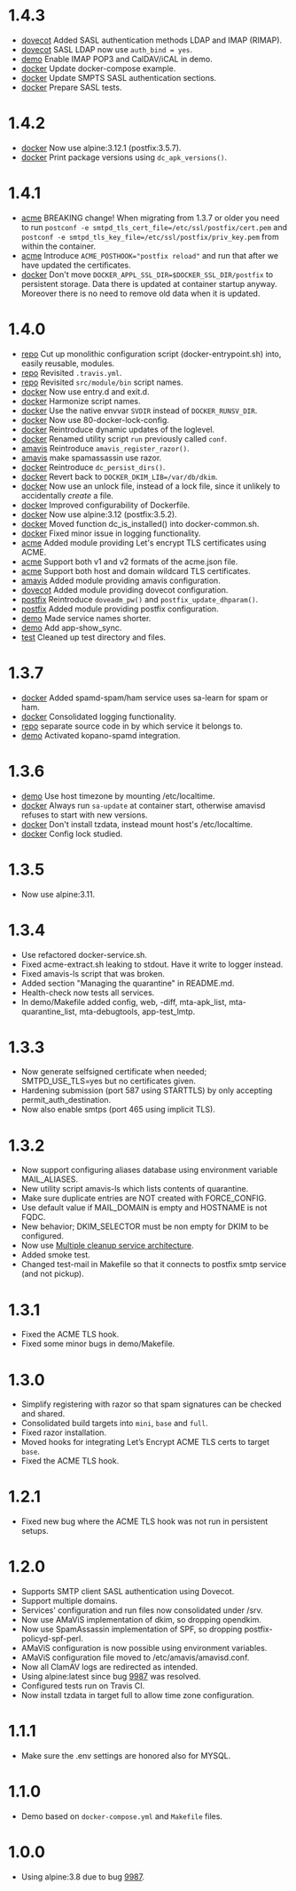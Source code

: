 # 1.4.3

- [dovecot](src/dovecot) Added SASL authentication methods LDAP and IMAP (RIMAP).
- [dovecot](src/dovecot) SASL LDAP now use `auth_bind = yes`.
- [demo](demo) Enable IMAP POP3 and CalDAV/iCAL in demo.
- [docker](README.md) Update docker-compose example.
- [docker](README.md) Update SMPTS SASL authentication sections.
- [docker](Makefile) Prepare SASL tests.

# 1.4.2

- [docker](Dockerfile) Now use alpine:3.12.1 (postfix:3.5.7).
- [docker](src/docker/bin/docker-common.sh) Print package versions using `dc_apk_versions()`.

# 1.4.1

- [acme](src/acme) BREAKING change! When migrating from 1.3.7 or older you need to run `postconf -e smtpd_tls_cert_file=/etc/ssl/postfix/cert.pem` and `postconf -e smtpd_tls_key_file=/etc/ssl/postfix/priv_key.pem` from within the container.
- [acme](src/acme) Introduce `ACME_POSTHOOK="postfix reload"` and run that after we have updated the certificates.
- [docker](src/docker) Don't move `DOCKER_APPL_SSL_DIR=$DOCKER_SSL_DIR/postfix` to persistent storage. Data there is updated at container startup anyway. Moreover there is no need to remove old data when it is updated.

# 1.4.0

- [repo](src) Cut up monolithic configuration script (docker-entrypoint.sh) into, easily reusable, modules.
- [repo](.travis.yml) Revisited `.travis.yml`.
- [repo](src) Revisited `src/module/bin` script names.
- [docker](src/docker/bin/docker-entrypoint.sh) Now use entry.d and exit.d.
- [docker](src) Harmonize script names.
- [docker](src/docker) Use the native envvar `SVDIR` instead of `DOCKER_RUNSV_DIR`.
- [docker](src/docker) Now use 80-docker-lock-config.
- [docker](src/docker) Reintroduce dynamic updates of the loglevel.
- [docker](src/docker) Renamed utility script `run` previously called `conf`.
- [amavis](src/amavis) Reintroduce `amavis_register_razor()`.
- [amavis](src/amavis) make spamassassin use razor.
- [docker](Dockerfile) Reintroduce `dc_persist_dirs()`.
- [docker](Dockerfile) Revert back to `DOCKER_DKIM_LIB=/var/db/dkim`.
- [docker](Dockerfile) Now use an unlock file, instead of a lock file, since it unlikely to accidentally *create* a file.
- [docker](Dockerfile) Improved configurability of Dockerfile.
- [docker](Dockerfile) Now use alpine:3.12 (postfix:3.5.2).
- [docker](src/docker) Moved function dc_is_installed() into docker-common.sh.
- [docker](src/docker/bin/docker-common.sh) Fixed minor issue in logging functionality.
- [acme](src/acme) Added module providing Let's encrypt TLS certificates using ACME.
- [acme](src/acme/bin/acme-extract.sh) Support both v1 and v2 formats of the acme.json file.
- [acme](src/acme/entry.d/50-acme-monitor-tlscert) Support both host and domain wildcard TLS certificates.
- [amavis](src/amavis) Added module providing amavis configuration.
- [dovecot](src/dovecot) Added module providing dovecot configuration.
- [postfix](src/postfix) Reintroduce `doveadm_pw()` and `postfix_update_dhparam()`.
- [postfix](src/postfix) Added module providing postfix configuration.
- [demo](demo) Made service names shorter.
- [demo](demo/Makefile) Add app-show_sync.
- [test](test) Cleaned up test directory and files.

# 1.3.7

- [docker](src/docker/bin/docker-entrypoint.sh) Added spamd-spam/ham service uses sa-learn for spam or ham.
- [docker](src/docker/bin/docker-common.sh) Consolidated logging functionality.
- [repo](src) separate source code in by which service it belongs to.
- [demo](demo) Activated kopano-spamd integration.

# 1.3.6

- [demo](demo) Use host timezone by mounting /etc/localtime.
- [docker](src/docker/bin/docker-entrypoint.sh) Always run `sa-update` at container start, otherwise amavisd refuses to start with new versions.
- [docker](Dockerfile) Don't install tzdata, instead mount host's /etc/localtime.
- [docker](ROADMAP.md) Config lock studied.

# 1.3.5

- Now use alpine:3.11.

# 1.3.4

- Use refactored docker-service.sh.
- Fixed acme-extract.sh leaking to stdout. Have it write to logger instead.
- Fixed amavis-ls script that was broken.
- Added section "Managing the quarantine" in README.md.
- Health-check now tests all services.
- In demo/Makefile added config, web, -diff, mta-apk_list, mta-quarantine_list, mta-debugtools, app-test_lmtp.

# 1.3.3

- Now generate selfsigned certificate when needed; SMTPD_USE_TLS=yes but no certificates given.
- Hardening submission (port 587 using STARTTLS) by only accepting permit_auth_destination.
- Now also enable smtps (port 465 using implicit TLS).

# 1.3.2

- Now support configuring aliases database using environment variable MAIL_ALIASES.
- New utility script amavis-ls which lists contents of quarantine.
- Make sure duplicate entries are NOT created with FORCE_CONFIG.
- Use default value if MAIL_DOMAIN is empty and HOSTNAME is not FQDC.
- New behavior; DKIM_SELECTOR must be non empty for DKIM to be configured.
- Now use [Multiple cleanup service architecture](https://amavis.org/README.postfix.html#d0e1038).
- Added smoke test.
- Changed test-mail in Makefile so that it connects to postfix smtp service (and not pickup).

# 1.3.1

- Fixed the ACME TLS hook.
- Fixed some minor bugs in demo/Makefile.

# 1.3.0

- Simplify registering with razor so that spam signatures can be checked and shared.
- Consolidated build targets into `mini`, `base` and `full`.
- Fixed razor installation.
- Moved hooks for integrating Let’s Encrypt ACME TLS certs to target `base`.
- Fixed the ACME TLS hook.

# 1.2.1

- Fixed new bug where the ACME TLS hook was not run in persistent setups.

# 1.2.0

- Supports SMTP client SASL authentication using Dovecot.
- Support multiple domains.
- Services' configuration and run files now consolidated under /srv.
- Now use AMaViS implementation of dkim, so dropping opendkim.
- Now use SpamAssassin implementation of SPF, so dropping postfix-policyd-spf-perl.
- AMaViS configuration is now possible using environment variables.
- AMaViS configuration file moved to /etc/amavis/amavisd.conf.
- Now all ClamAV logs are redirected as intended.
- Using alpine:latest since bug [9987](https://bugs.alpinelinux.org/issues/9987) was resolved.
- Configured tests run on Travis CI.
- Now install tzdata in target full to allow time zone configuration.

# 1.1.1

- Make sure the .env settings are honored also for MYSQL.

# 1.1.0

- Demo based on `docker-compose.yml` and `Makefile` files.

# 1.0.0

- Using alpine:3.8 due to bug [9987](https://bugs.alpinelinux.org/issues/9987).
